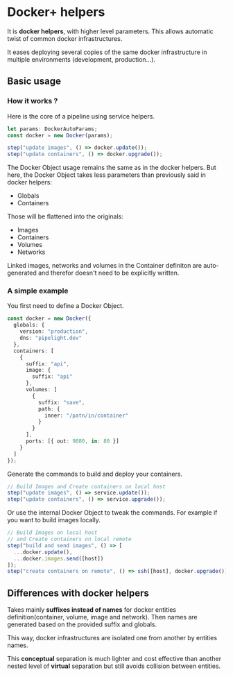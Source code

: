 # Docker+ helpers <Badge type="danger" text="alpha" />

It is **docker helpers**, with higher level parameters.
This allows automatic twist of common docker infrastructures.

It eases deploying several copies of the same docker infrastructure in multiple environments (development, production...).

## Basic usage

### How it works ?

Here is the core of a pipeline using service helpers.

```ts
let params: DockerAutoParams;
const docker = new Docker(params);

step("update images", () => docker.update());
step("update containers", () => docker.upgrade());
```

The Docker Object usage remains the same as in the docker helpers.
But here, the Docker Object takes less parameters than previously said in docker helpers:

- Globals
- Containers

Those will be flattened into the originals:

- Images
- Containers
- Volumes
- Networks

Linked images, networks and volumes in the Container definiton are auto-generated
and therefor doesn't need to be explicitly written.

### A simple example

You first need to define a Docker Object.

```ts
const docker = new Docker({
  globals: {
    version: "production",
    dns: "pipelight.dev"
  },
  containers: [
    {
      suffix: "api",
      image: {
        suffix: "api"
      },
      volumes: [
        {
          suffix: "save",
          path: {
            inner: "/patn/in/container"
          }
        }
      ],
      ports: [{ out: 9080, in: 80 }]
    }
  ]
});
```

Generate the commands to build and deploy your containers.

```ts
// Build Images and Create containers on local host
step("update images", () => service.update());
step("update containers", () => service.upgrade());
```

Or use the internal Docker Object to tweak the commands.
For example if you want to build images locally.

```ts
// Build Images on local host
// and Create containers on local remote
step("build and send images", () => [
  ...docker.update(),
  ...docker.images.send([host])
]);
step("create containers on remote", () => ssh([host], docker.upgrade()));
```

## Differences with docker helpers

Takes mainly **suffixes instead of names** for docker entities definition(container, volume, image and network).
Then names are generated based on the provided suffix and globals.

This way, docker infrastructures are isolated one from another by entities names.

This **conceptual** separation is much lighter and cost effective than another nested level of **virtual** separation
but still avoids collision between entities.
